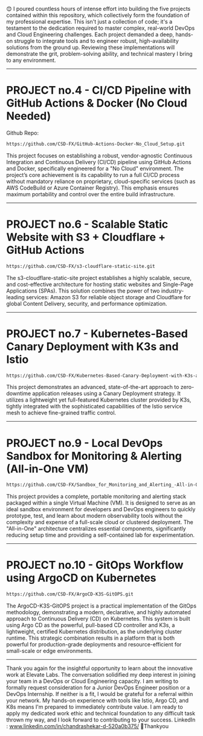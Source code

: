 😊 I poured countless hours of intense effort into building the five projects contained within this repository, which collectively form the foundation of my professional expertise. This isn't just a collection of code; it's a testament to the dedication required to master complex, real-world DevOps and Cloud Engineering challenges. Each project demanded a deep, hands-on struggle to integrate tools and to engineer robust, high-availability solutions from the ground up. Reviewing these implementations will demonstrate the grit, problem-solving ability, and technical mastery I bring to any environment.

---
# PROJECT no.4 - CI/CD Pipeline with GitHub Actions & Docker (No Cloud Needed)
Github Repo: 
```bash
https://github.com/CSD-FX/GitHub-Actions-Docker-No_Cloud_Setup.git
```
This project focuses on establishing a robust, vendor-agnostic Continuous Integration and Continuous Delivery (CI/CD) pipeline using GitHub Actions and Docker, specifically engineered for a "No Cloud" environment. The project’s core achievement is its capability to run a full CI/CD process without mandatory reliance on proprietary, cloud-specific services (such as AWS CodeBuild or Azure Container Registry). This emphasis ensures maximum portability and control over the entire build infrastructure.

---
# PROJECT no.6 - Scalable Static Website with S3 + Cloudflare + GitHub Actions
```bash
https://github.com/CSD-FX/s3-cloudflare-static-site.git
```
The s3-cloudflare-static-site project establishes a highly scalable, secure, and cost-effective architecture for hosting static websites and Single-Page Applications (SPAs). This solution combines the power of two industry-leading services: Amazon S3 for reliable object storage and Cloudflare for global Content Delivery, security, and performance optimization.

---
# PROJECT no.7 - Kubernetes-Based Canary Deployment with K3s and Istio
```bash
https://github.com/CSD-FX/Kubernetes-Based-Canary-Deployment-with-K3s-and-Istio.git
```
This project demonstrates an advanced, state-of-the-art approach to zero-downtime application releases using a Canary Deployment strategy. It utilizes a lightweight yet full-featured Kubernetes cluster provided by K3s, tightly integrated with the sophisticated capabilities of the Istio service mesh to achieve fine-grained traffic control.

---
# PROJECT no.9 -  Local DevOps Sandbox for Monitoring & Alerting (All-in-One VM)
```bash
https://github.com/CSD-FX/Sandbox_for_Monitoring_and_Alerting_-All-in-One-VM-.git
```
This project provides a complete, portable monitoring and alerting stack packaged within a single Virtual Machine (VM). It is designed to serve as an ideal sandbox environment for developers and DevOps engineers to quickly prototype, test, and learn about modern observability tools without the complexity and expense of a full-scale cloud or clustered deployment. The "All-in-One" architecture centralizes essential components, significantly reducing setup time and providing a self-contained lab for experimentation.

---
# PROJECT no.10 -  GitOps Workflow using ArgoCD on Kubernetes
```bash
https://github.com/CSD-FX/ArgoCD-K3S-GitOPS.git
```
The ArgoCD-K3S-GitOPS project is a practical implementation of the GitOps methodology, demonstrating a modern, declarative, and highly automated approach to Continuous Delivery (CD) on Kubernetes. This system is built using Argo CD as the powerful, pull-based CD controller and K3s, a lightweight, certified Kubernetes distribution, as the underlying cluster runtime. This strategic combination results in a platform that is both powerful for production-grade deployments and resource-efficient for small-scale or edge environments.

----
Thank you again for the insightful opportunity to learn about the innovative work at Elevate Labs. The conversation solidified my deep interest in joining your team in a DevOps or Cloud Engineering capacity. I am writing to formally request consideration for a Junior DevOps Engineer position or a DevOps Internship. If neither is a fit, I would be grateful for a referral within your network. My hands-on experience with tools like Istio, Argo CD, and K8s means I'm prepared to immediately contribute value. I am ready to apply my dedicated work ethic and technical foundation to any difficult task thrown my way, and I look forward to contributing to your success.
LinkedIn : www.linkedin.com/in/chandrashekar-d-520a0b375/
🫡Thankyou 





